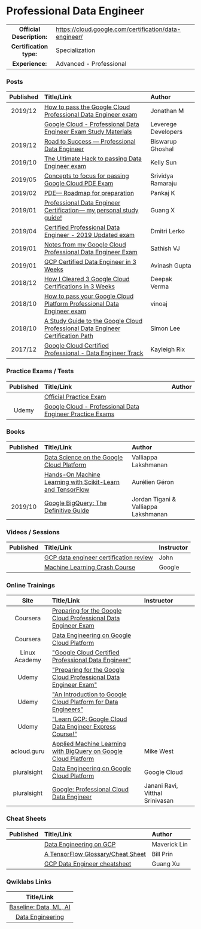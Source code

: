 # Professional Data Engineer

| | | |
| :---:         |     :---      |          :--- |
| **Official Description:** | https://cloud.google.com/certification/data-engineer/ | 
| **Certification type:** | Specialization | 
| **Experience:** | Advanced - Professional | 

### Posts
| Published | Title/Link | Author |
| :---:         |     :---      |          :--- |
| 2019/12 | [How to pass the Google Cloud Professional Data Engineer exam](https://towardsdatascience.com/how-to-pass-the-google-cloud-professional-data-engineer-exam-f241d7191e47?source=friends_link&sk=ede0b669e5bf68a8e699a3443b9fb087) | Jonathan M |
| | [Google Cloud - Professional Data Engineer Exam Study Materials](https://github.com/Leverege/gcp-data-engineer-exam) | Leverege Developers |
| 2019/12 | [Road to Success — Professional Data Engineer](https://medium.com/@biswarup.ghoshal/road-to-success-professional-data-engineer-google-cloud-platform-41115fcf510e) | Biswarup Ghoshal |
| 2019/10 | [The Ultimate Hack to passing Data Engineer exam](https://medium.com/@sodiumsun/the-ultimate-hack-to-passing-google-cloud-professional-data-engineer-certification-exam-2019-oct-663b2dfac492) | Kelly Sun |
| 2019/05 | [Concepts to focus for passing Google Cloud PDE Exam](https://medium.com/@srividyaramaraju/concepts-to-focus-for-passing-google-cloud-professional-data-engineer-exam-8ce5f9048cc1) | Srividya Ramaraju |
| 2019/02 | [PDE— Roadmap for preparation](https://medium.com/globallogic-cloud-and-devops-blogs/google-cloud-professional-data-engineer-roadmap-for-preparation-94e881d43382) | Pankaj K |
| 2019/01 | [Professional Data Engineer Certification— my personal study guide!](https://medium.com/weareservian/google-cloud-data-engineer-exam-study-guide-9afc80be2ee3) | Guang X |
| 2019/04 | [Certified Professional Data Engineer - 2019 Updated exam](https://deploy.live/blog/google-cloud-certified-professional-data-engineer/) | Dmitri Lerko |
| 2019/01 | [Notes from my Google Cloud Professional Data Engineer Exam](https://medium.com/@sathishvj/notes-from-my-google-cloud-professional-data-engineer-exam-530d11966aa0) | Sathish VJ |
| 2019/01 | [GCP Certified Data Engineer in 3 Weeks](https://medium.com/@avinash.gupta/gcp-certified-data-engineer-in-3-weeks-345ecfa667c3) | Avinash Gupta |
| 2018/12 | [How I Cleared 3 Google Cloud Certifications in 3 Weeks](https://medium.com/@yesdeepakverma/how-i-cleared-all-3-google-cloud-certifications-in-3-weeks-f5591aa22572) | Deepak Verma |
| 2018/10 | [How to pass your Google Cloud Platform Professional Data Engineer exam](https://www.slideshare.net/vinoaj/measure-camp-how-to-pass-your-gcp-professional-data-engineer-exam-20181020) | vinoaj |
| 2018/10 | [A Study Guide to the Google Cloud Professional Data Engineer Certification Path](https://medium.com/@simonleewm/a-study-guide-to-the-google-cloud-professional-data-engineer-certification-path-9e83e41e311) | Simon Lee |
| 2017/12 | [Google Cloud Certified Professional - Data Engineer Track](https://www.linkedin.com/pulse/google-cloud-certified-professional-data-engineer-writeup-rix/) | Kayleigh Rix |

### Practice Exams / Tests
| Published | Title/Link | Author |
| :---:         |     :---      |          :--- |
| | [Official Practice Exam](https://cloud.google.com/certification/practice-exam/data-engineer) | |
| Udemy | [Google Cloud - Professional Data Engineer Practice Exams](https://www.udemy.com/google-cloud-certified-professional-data-engineer-practice-exams/) | |


### Books
| Published | Title/Link | Author |
| :---:         |     :---      |          :--- |
| | [Data Science on the Google Cloud Platform](https://www.google.com/search?q=Data%20Science%20on%20the%20Google%20Cloud%20Platform) | Valliappa Lakshmanan |
| | [Hands-On Machine Learning with Scikit-Learn and TensorFlow](https://www.google.com/search?q=Hands-On%20Machine%20Learning%20with%20Scikit-Learn%20and%20TensorFlow) | Aurélien Géron |
| 2019/10 | [Google BigQuery: The Definitive Guide](https://www.google.com/search?q=bigquery+the+definitive+guide+Book+by+Jordan+Tigani+and+Valliappa+Lakshmanan) | Jordan Tigani & Valliappa Lakshmanan |

### Videos / Sessions
| Published | Title/Link | Instructor |
| :---:         |     :---      |          :--- |
| | [GCP data engineer certification review](https://www.youtube.com/playlist?list=PL44lENRqK1vwC_y_CHT-drcyS62qXIbH_) | John |
| | [Machine Learning Crash Course](https://developers.google.com/machine-learning/crash-course/ml-intro) | Google |

### Online Trainings
| Site | Title/Link | Instructor |
| :---:         |     :---      |          :--- |
| Coursera | [Preparing for the Google Cloud Professional Data Engineer Exam](https://www.coursera.org/learn/preparing-cloud-professional-data-engineer-exam) | |
| Coursera | [Data Engineering on Google Cloud Platform](https://www.coursera.org/specializations/gcp-data-machine-learning) | |
| Linux Academy | ["Google Cloud Certified Professional Data Engineer"](https://linuxacademy.com/linux/training/course/name/google-cloud-data-engineer) | |
| Udemy | ["Preparing for the Google Cloud Professional Data Engineer Exam"](https://www.udemy.com/topic/google-cloud-professional-data-engineer/) | |
| Udemy | ["An Introduction to Google Cloud Platform for Data Engineers"](https://www.udemy.com/an-introduction-to-google-cloud-platform-for-data-engineers/) | |
| Udemy | ["Learn GCP: Google Cloud Data Engineer Express Course!"](https://www.udemy.com/learn-gcp-become-a-certified-data-engineer-express-course/) | |
| acloud.guru | [Applied Machine Learning with BigQuery on Google Cloud Platform](https://acloud.guru/learn/gcp-applied-machine-learning-bigquery) | Mike West |
| pluralsight | [Data Engineering on Google Cloud Platform](https://www.pluralsight.com/paths/data-engineering-on-google-cloud-platform) | Google Cloud |
| pluralsight | [Google: Professional Cloud Data Engineer](https://www.pluralsight.com/paths/google-professional-cloud-data-engineer) | Janani Ravi, Vitthal Srinivasan |

### Cheat Sheets
| Published | Title/Link | Author |
| :---:         |     :---      |          :--- |
| | [Data Engineering on GCP ](https://github.com/ml874/Data-Engineering-on-GCP-Cheatsheet/blob/master/data_engineering_on_GCP.pdf) | Maverick Lin |
| | [A TensorFlow Glossary/Cheat Sheet](https://medium.com/google-cloud/a-tensorflow-glossary-cheat-sheet-382583b22932) | Bill Prin |
| | [GCP Data Engineer cheatsheet](https://www.slideshare.net/GuangXu5/gcp-data-engineer-cheatsheet) | Guang Xu|

### Qwiklabs Links
|  Title/Link  |
| :---:         |
| [Baseline: Data, ML, AI](https://google.qwiklabs.com/quests/34) | 
| [Data Engineering](https://google.qwiklabs.com/quests/25) | 
